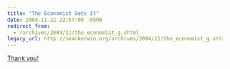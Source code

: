 ```yaml
---
title: "The Economist Gets It"
date: 2004-11-22 22:57:00 -0500
redirect_from:
  - /archives/2004/11/the_economist_g.shtml
legacy_url: http://seankerwin.org/archives/2004/11/the_economist_g.shtml
---
```

<p><a href="http://www.economist.com/World/na/displayStory.cfm?story_id=3400772">Thank you!</a></p>
